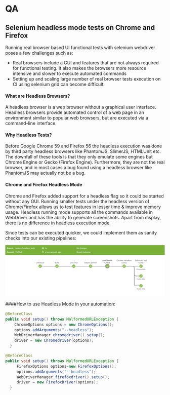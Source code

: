 # QA

## Selenium headless mode tests on Chrome and Firefox

Running real browser based UI functional tests with selenium webdriver poses a few challenges such as:
- Real browsers include a GUI and features that are not always required for functional testing. It also makes the browsers more resource intensive and slower to execute automated commands
- Setting up and scaling large number of real browser tests execution on CI using selenium grid can become difficult.

#### What are Headless Browsers?
A headless browser is a web browser without a graphical user interface. Headless browsers provide automated control of a web page in an environment similar to popular web browsers, but are executed via a command-line interface.

#### Why Headless Tests?
Before Google Chrome 59 and Firefox 56 the headless execution was done by third party headless browsers like PhantomJS, SlimerJS, HTMLUnit etc. 
The downfall of these tools is that they only emulate some engines but Chrome Engine or Gecko (Firefox Engine). 
Furthermore, they are not the real browser, and in most cases a bug found using a headless browser like PhantomJS may actually not be a bug.

#### Chrome and Firefox Headless Mode
Chrome and Firefox added support for a headless flag so it could be started without any GUI.
Running smaller tests under the headless version of Chrome/Firefox allows us to test features in lesser time & improve memory usage.
Headless running mode supports all the commands available in WebDriver and has the ability to generate screenshots. 
Apart from display, there is no difference in headless execution mode.

Since tests can be executed quicker, we could implement them as sanity checks into our existing pipelines:

<img src="jenkins-ci.png" style="text-align: center"/>

####How to use Headless Mode in your automation:
```java
@BeforeClass
public void setup() throws MalformedURLException {
    ChromeOptions options = new ChromeOptions();
    options.addArguments("--headless");
    WebDriverManager.chromedriver().setup();
    driver = new Chromedriver(options);
  }
```

```java
@BeforeClass
public void setup() throws MalformedURLException {
     FirefoxOptions options=new FirefoxOptions();
     options.addArguments("--headless");
     WebDriverManager.firefoxdriver().setup();
     driver = new FirefoxDriver(options);
  }
```